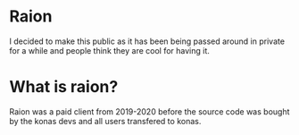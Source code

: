 # Raion

I decided to make this public as it has been being passed around in private for a while and people think they are cool for having it.

# What is raion?

Raion was a paid client from 2019-2020 before the source code was bought by the konas devs and all users transfered to konas.
